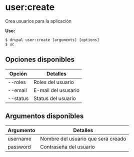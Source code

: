 # user:create
Crea usuarios para la aplicación

**Uso:**
```
$ drupal user:create [arguments] [options]
$ uc  
```

## Opciones disponibles
Opción | Detalles
-------|-------------
--roles | Roles del usuario
--email | E-mail del ususario
--status | Status del usuario

## Argumentos disponibles
Argumento | Detalles
---------|-------------
username | Nombre del usuario que será creado
password | Contraseña del usuario
